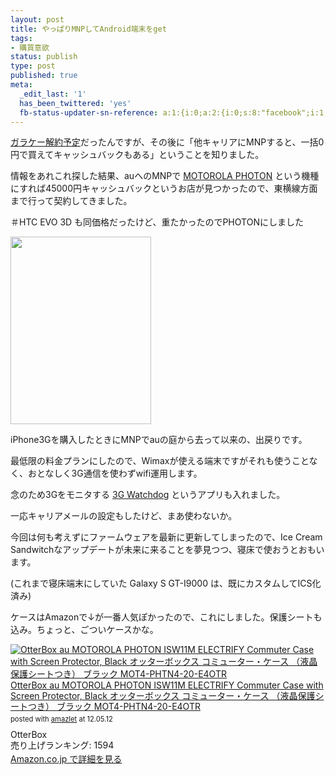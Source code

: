 ```yaml
---
layout: post
title: やっぱりMNPしてAndroid端末をget
tags:
- 購買意欲
status: publish
type: post
published: true
meta:
  _edit_last: '1'
  has_been_twittered: 'yes'
  fb-status-updater-sn-reference: a:1:{i:0;a:2:{i:0;s:8:"facebook";i:1;s:24:"1301932082_3907241041780";}}
---
```

<a href="http://wo.skr.jp/wp/2012/05/feature-phone-will-leave.html">ガラケー解約予定</a>だったんですが、その後に「他キャリアにMNPすると、一括0円で買えてキャッシュバックもある」ということを知りました。

情報をあれこれ探した結果、auへのMNPで <a href="http://www.au.kddi.com/seihin/ichiran/smartphone/isw11m/">MOTOROLA PHOTON</a> という機種にすれば45000円キャッシュバックというお店が見つかったので、東横線方面まで行って契約してきました。

＃HTC EVO 3D も同価格だったけど、重たかったのでPHOTONにしました

<a href="http://wo.skr.jp/images/uploads/2012/05/2012-05-12-00.47.17.jpg"><img src="http://wo.skr.jp/images/uploads/2012/05/2012-05-12-00.47.17-225x300.jpg" alt="" title="2012-05-12 00.47.17" width="225" height="300" class="alignnone size-medium wp-image-433" /></a>

<!--more-->

iPhone3Gを購入したときにMNPでauの庭から去って以来の、出戻りです。

最低限の料金プランにしたので、Wimaxが使える端末ですがそれも使うことなく、おとなしく3G通信を使わずwifi運用します。

念のため3Gをモニタする <a href="https://play.google.com/store/apps/details?id=net.rgruet.android.g3watchdog&feature=search_result#?t=W251bGwsMSwxLDEsIm5ldC5yZ3J1ZXQuYW5kcm9pZC5nM3dhdGNoZG9nIl0.">3G Watchdog</a> というアプリも入れました。

一応キャリアメールの設定もしたけど、まあ使わないか。

今回は何も考えずにファームウェアを最新に更新してしまったので、Ice Cream Sandwitchなアップデートが未来に来ることを夢見つつ、寝床で使おうとおもいます。

(これまで寝床端末にしていた Galaxy S GT-I9000 は、既にカスタムしてICS化済み)


ケースはAmazonで↓が一番人気ぽかったので、これにしました。保護シートも込み。ちょっと、ごついケースかな。

<div class="amazlet-box" style="margin-bottom:0px;"><div class="amazlet-image" style="float:left;margin:0px 12px 1px 0px;"><a href="http://www.amazon.co.jp/exec/obidos/ASIN/B0055Q5F2M/masawo-22/ref=nosim/" name="amazletlink" target="_blank"><img src="http://ecx.images-amazon.com/images/I/51c%2B8Vyt4zL._SL160_.jpg" alt="OtterBox au MOTOROLA PHOTON ISW11M ELECTRIFY Commuter Case with Screen Protector, Black オッターボックス コミューター・ケース （液晶保護シートつき） ブラック MOT4-PHTN4-20-E4OTR" style="border: none;" /></a></div><div class="amazlet-info" style="line-height:120%; margin-bottom: 10px"><div class="amazlet-name" style="margin-bottom:10px;line-height:120%"><a href="http://www.amazon.co.jp/exec/obidos/ASIN/B0055Q5F2M/masawo-22/ref=nosim/" name="amazletlink" target="_blank">OtterBox au MOTOROLA PHOTON ISW11M ELECTRIFY Commuter Case with Screen Protector, Black オッターボックス コミューター・ケース （液晶保護シートつき） ブラック MOT4-PHTN4-20-E4OTR</a><div class="amazlet-powered-date" style="font-size:80%;margin-top:5px;line-height:120%">posted with <a href="http://www.amazlet.com/browse/ASIN/B0055Q5F2M/masawo-22/ref=nosim/" title="OtterBox au MOTOROLA PHOTON ISW11M ELECTRIFY Commuter Case with Screen Protector, Black オッターボックス コミューター・ケース （液晶保護シートつき） ブラック MOT4-PHTN4-20-E4OTR" target="_blank">amazlet</a> at 12.05.12</div></div><div class="amazlet-detail">OtterBox <br />売り上げランキング: 1594<br /></div><div class="amazlet-sub-info" style="float: left;"><div class="amazlet-link" style="margin-top: 5px"><a href="http://www.amazon.co.jp/exec/obidos/ASIN/B0055Q5F2M/masawo-22/ref=nosim/" name="amazletlink" target="_blank">Amazon.co.jp で詳細を見る</a></div></div></div><div class="amazlet-footer" style="clear: left"></div></div>
